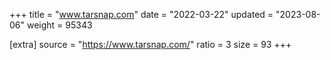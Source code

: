 +++
title = "www.tarsnap.com"
date = "2022-03-22"
updated = "2023-08-06"
weight = 95343

[extra]
source = "https://www.tarsnap.com/"
ratio = 3
size = 93
+++
